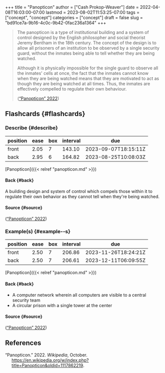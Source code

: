 +++
title = "Panopticon"
author = ["Cash Prokop-Weaver"]
date = 2022-04-08T16:03:00-07:00
lastmod = 2023-08-02T11:53:25-07:00
tags = ["concept", "concept"]
categories = ["concept"]
draft = false
slug = "bd91ce7a-9b16-4c0c-9b42-0fac236a1364"
+++

> The panopticon is a type of institutional building and a system of control designed by the English philosopher and social theorist Jeremy Bentham in the 18th century. The concept of the design is to allow all prisoners of an institution to be observed by a single security guard, without the inmates being able to tell whether they are being watched.
>
> Although it is physically impossible for the single guard to observe all the inmates' cells at once, the fact that the inmates cannot know when they are being watched means that they are motivated to act as though they are being watched at all times. Thus, the inmates are effectively compelled to regulate their own behaviour.
>
> (<a href="#citeproc_bib_item_1">“Panopticon” 2022</a>)


## Flashcards {#flashcards}


### Describe {#describe}

| position | ease | box | interval | due                  |
|----------|------|-----|----------|----------------------|
| front    | 2.05 | 7   | 143.10   | 2023-09-07T18:15:11Z |
| back     | 2.95 | 6   | 164.82   | 2023-08-25T10:08:03Z |

[Panopticon]({{< relref "panopticon.md" >}})


#### Back {#back}

A building design and system of control which compels those within it to regulate their own behavior as they cannot tell when they're being watched.


#### Source {#source}

(<a href="#citeproc_bib_item_1">“Panopticon” 2022</a>)


### Example(s) {#example--s}

| position | ease | box | interval | due                  |
|----------|------|-----|----------|----------------------|
| front    | 2.50 | 7   | 206.86   | 2023-11-26T18:24:21Z |
| back     | 2.50 | 7   | 206.61   | 2023-12-11T06:09:55Z |

[Panopticon]({{< relref "panopticon.md" >}})


#### Back {#back}

-   A computer network wherein all computers are visible to a central security team
-   A circular prison with a single tower at the center


#### Source {#source}

(<a href="#citeproc_bib_item_1">“Panopticon” 2022</a>)

## References

<style>.csl-entry{text-indent: -1.5em; margin-left: 1.5em;}</style><div class="csl-bib-body">
  <div class="csl-entry"><a id="citeproc_bib_item_1"></a>“Panopticon.” 2022. <i>Wikipedia</i>, October. <a href="https://en.wikipedia.org/w/index.php?title=Panopticon&oldid=1117862219">https://en.wikipedia.org/w/index.php?title=Panopticon&#38;oldid=1117862219</a>.</div>
</div>
